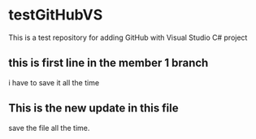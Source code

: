 # testGitHubVS
This is a test repository for adding GitHub with Visual Studio C# project

## this is first line in the member 1 branch
i have  to save it all the time 

## This is the new update in this file
save the file all the time.
